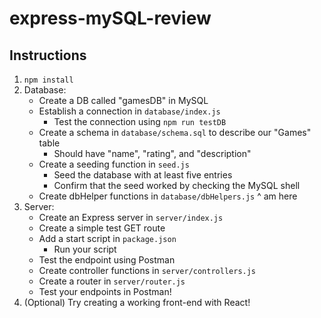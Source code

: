 # express-mySQL-review

## Instructions

1. `npm install`
2. Database:
   - Create a DB called "gamesDB" in MySQL
   - Establish a connection in `database/index.js`
     - Test the connection using `npm run testDB`
   - Create a schema in `database/schema.sql` to describe our "Games" table
     - Should have "name", "rating", and "description"
   - Create a seeding function in `seed.js`
     - Seed the database with at least five entries
     - Confirm that the seed worked by checking the MySQL shell
   - Create dbHelper functions in `database/dbHelpers.js`
   ^ am here
3. Server:
   - Create an Express server in `server/index.js`
   - Create a simple test GET route
   - Add a start script in `package.json`
     - Run your script
   - Test the endpoint using Postman
   - Create controller functions in `server/controllers.js`
   - Create a router in `server/router.js`
   - Test your endpoints in Postman!
4. (Optional) Try creating a working front-end with React!
